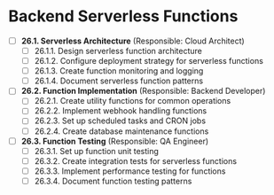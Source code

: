# Backend Serverless Functions

- [ ] **26.1. Serverless Architecture** (Responsible: Cloud Architect)
  - [ ] 26.1.1. Design serverless function architecture
  - [ ] 26.1.2. Configure deployment strategy for serverless functions
  - [ ] 26.1.3. Create function monitoring and logging
  - [ ] 26.1.4. Document serverless function patterns

- [ ] **26.2. Function Implementation** (Responsible: Backend Developer)
  - [ ] 26.2.1. Create utility functions for common operations
  - [ ] 26.2.2. Implement webhook handling functions
  - [ ] 26.2.3. Set up scheduled tasks and CRON jobs
  - [ ] 26.2.4. Create database maintenance functions

- [ ] **26.3. Function Testing** (Responsible: QA Engineer)
  - [ ] 26.3.1. Set up function unit testing
  - [ ] 26.3.2. Create integration tests for serverless functions
  - [ ] 26.3.3. Implement performance testing for functions
  - [ ] 26.3.4. Document function testing patterns 